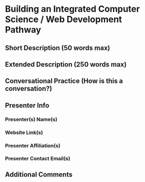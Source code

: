 # Building an Integrated Computer Science / Web Development Pathway

## Short Description (50 words max)


## Extended Description (250 words max)


## Conversational Practice (How is this a conversation?)



## Presenter Info

### Presenter(s) Name(s) 


### Website Link(s)


### Presenter Affiliation(s)


### Presenter Contact Email(s)


## Additional Comments

